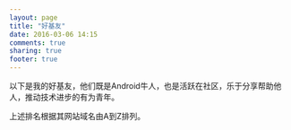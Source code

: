 ```yaml
---
layout: page
title: "好基友"
date: 2016-03-06 14:15
comments: true
sharing: true
footer: true
---
```



<meta name="viewport" content="width=device-width, initial-scale=1">

<style type="text/css">
	#photos {
   /* Prevent vertical gaps */
   line-height: 0;
   
   -webkit-column-count: 5;
   -webkit-column-gap:   0px;
   -moz-column-count:    5;
   -moz-column-gap:      0px;
   column-count:         5;
   column-gap:           0px;
}

#photos img {
  /* Just in case there are inline attributes */
  width: 100% !important;
  height: auto !important;
}

@media (max-width: 1200px) {
  #photos {
  -moz-column-count:    4;
  -webkit-column-count: 4;
  column-count:         4;
  }
}
@media (max-width: 1000px) {
  #photos {
  -moz-column-count:    3;
  -webkit-column-count: 3;
  column-count:         3;
  }
}
@media (max-width: 800px) {
  #photos {
  -moz-column-count:    2;
  -webkit-column-count: 2;
  column-count:         2;
  }
}
@media (max-width: 400px) {
  #photos {
  -moz-column-count:    1;
  -webkit-column-count: 1;
  column-count:         1;
  }
}
</style>

以下是我的好基友，他们既是Android牛人，也是活跃在社区，乐于分享帮助他人，推动技术进步的有为青年。

<script type="text/javascript" charset="utf-8">
	loadJs("http://7xr25o.com1.z0.glb.clouddn.com/gfriends.js");
</script>

上述排名根据其网站域名由A到Z排列。
